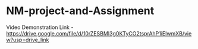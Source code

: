 # NM-project-and-Assignment
Video Demonstration Link - https://drive.google.com/file/d/10rZESBMI3g0KTyCO2tsprAhP1iElwmXB/view?usp=drive_link
